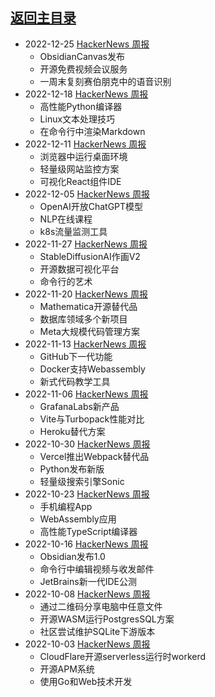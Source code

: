 ## [返回主目录](../README.md)

- 2022-12-25 [HackerNews 周报](2022Q4/2022-12-Hacker-News.md)
  - ObsidianCanvas发布
  - 开源免费视频会议服务
  - 一周末复刻赛伯朋克中的语音识别
- 2022-12-18 [HackerNews 周报](2022Q4/2022-12-Hacker-News.md)
  - 高性能Python编译器
  - Linux文本处理技巧
  - 在命令行中渲染Markdown
- 2022-12-11 [HackerNews 周报](2022Q4/2022-12-Hacker-News.md)
  - 浏览器中运行桌面环境
  - 轻量级网站监控方案
  - 可视化React组件IDE
- 2022-12-05 [HackerNews 周报](2022Q4/2022-12-Hacker-News.md)
  - OpenAI开放ChatGPT模型
  - NLP在线课程
  - k8s流量监测工具
- 2022-11-27 [HackerNews 周报](2022Q4/2022-11-Hacker-News.md)
  - StableDiffusionAI作画V2
  - 开源数据可视化平台
  - 命令行的艺术
- 2022-11-20 [HackerNews 周报](2022Q4/2022-11-Hacker-News.md)
  - Mathematica开源替代品
  - 数据库领域多个新项目
  - Meta大规模代码管理方案
- 2022-11-13 [HackerNews 周报](2022Q4/2022-11-Hacker-News.md)
  - GitHub下一代功能
  - Docker支持Webassembly
  - 新式代码教学工具
- 2022-11-06 [HackerNews 周报](2022Q4/2022-11-Hacker-News.md)
  - GrafanaLabs新产品
  - Vite与Turbopack性能对比
  - Heroku替代方案
- 2022-10-30 [HackerNews 周报](2022Q4/2022-10-Hacker-News.md)
  - Vercel推出Webpack替代品
  - Python发布新版
  - 轻量级搜索引擎Sonic
- 2022-10-23 [HackerNews 周报](2022Q4/2022-10-Hacker-News.md)
  - 手机编程App
  - WebAssembly应用
  - 高性能TypeScript编译器
- 2022-10-16 [HackerNews 周报](2022Q4/2022-10-Hacker-News.md)
  - Obsidian发布1.0
  - 命令行中编辑视频与收发邮件
  - JetBrains新一代IDE公测
- 2022-10-08 [HackerNews 周报](2022Q4/2022-10-Hacker-News.md)
  - 通过二维码分享电脑中任意文件
  - 开源WASM运行PostgresSQL方案
  - 社区尝试维护SQLite下游版本
- 2022-10-03 [HackerNews 周报](2022Q4/2022-10-Hacker-News.md)
  - CloudFlare开源serverless运行时workerd
  - 开源APM系统
  - 使用Go和Web技术开发

